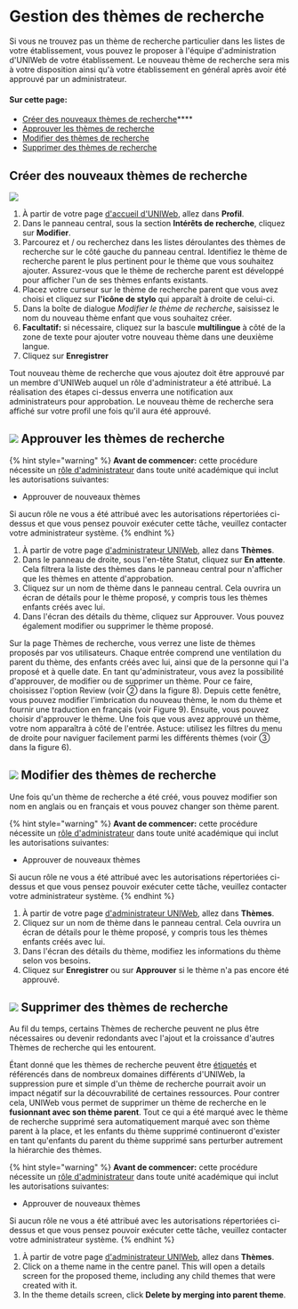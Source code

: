 # Gestion des thèmes de recherche

Si vous ne trouvez pas un thème de recherche particulier dans les listes de votre établissement, vous pouvez le proposer à l'équipe d'administration d'UNIWeb de votre établissement. Le nouveau thème de recherche sera mis à votre disposition ainsi qu'à votre établissement en général après avoir été approuvé par un administrateur.

#### **Sur cette page**:

* [Créer des nouveaux thèmes de recherche](managing-research-themes.md#creating-new-research-themes)\*\*\*\*
* [Approuver les thèmes de recherche](managing-research-themes.md#approving-research-themes)
* [Modifier des thèmes de recherche](managing-research-themes.md#editing-research-themes)
* [Supprimer des thèmes de recherche](managing-research-themes.md#deleting-research-themes)

## **Créer des nouveaux thèmes de recherche**

![](../../.gitbook/assets/creating-a-research-interest.gif)

1. À partir de votre page [d'accueil d'UNIWeb](../../navigating-uniweb/the-home-page.md), allez dans **Profil**. 
2. Dans le panneau central, sous la section **Intérêts de recherche**, cliquez sur **Modifier**.
3. Parcourez et / ou recherchez dans les listes déroulantes des thèmes de recherche sur le côté gauche du panneau central. Identifiez le thème de recherche parent le plus pertinent pour le thème que vous souhaitez ajouter. Assurez-vous que le thème de recherche parent est développé pour afficher l'un de ses thèmes enfants existants.
4. Placez votre curseur sur le thème de recherche parent que vous avez choisi et cliquez sur **l'icône de stylo** qui apparaît à droite de celui-ci.
5. Dans la boîte de dialogue _Modifier le thème de recherche_, saisissez le nom du nouveau thème enfant que vous souhaitez créer.
6. **Facultatif:** si nécessaire, cliquez sur la bascule **multilingue** à côté de la zone de texte pour ajouter votre nouveau thème dans une deuxième langue.
7. Cliquez sur **Enregistrer** 

Tout nouveau thème de recherche que vous ajoutez doit être approuvé par un membre d'UNIWeb auquel un rôle d'administrateur a été attribué. La réalisation des étapes ci-dessus enverra une notification aux administrateurs pour approbation. Le nouveau thème de recherche sera affiché sur votre profil une fois qu'il aura été approuvé.

## ![](../../.gitbook/assets/key.svg) **Approuver les thèmes de recherche**

{% hint style="warning" %}
**Avant de commencer:** cette procédure nécessite un [rôle d'administrateur](../../uniweb-accounts/access-control/managing-administrator-roles-and-permissions.md) dans toute unité académique qui inclut les autorisations suivantes:

* Approuver de nouveaux thèmes

Si aucun rôle ne vous a été attribué avec les autorisations répertoriées ci-dessus et que vous pensez pouvoir exécuter cette tâche, veuillez contacter votre administrateur système.
{% endhint %}

1. À partir de votre page [d'administrateur UNIWeb](../../navigating-uniweb/the-administration-page.md), allez dans **Thèmes**. 
2. Dans le panneau de droite, sous l'en-tête Statut, cliquez sur **En attente**. Cela filtrera la liste des thèmes dans le panneau central pour n'afficher que les thèmes en attente d'approbation.
3. Cliquez sur un nom de thème dans le panneau central. Cela ouvrira un écran de détails pour le thème proposé, y compris tous les thèmes enfants créés avec lui.
4. Dans l'écran des détails du thème, cliquez sur Approuver. Vous pouvez également modifier ou supprimer le thème proposé.

Sur la page Thèmes de recherche, vous verrez une liste de thèmes proposés par vos utilisateurs. Chaque entrée comprend une ventilation du parent du thème, des enfants créés avec lui, ainsi que de la personne qui l'a proposé et à quelle date. En tant qu'administrateur, vous avez la possibilité d'approuver, de modifier ou de supprimer un thème. Pour ce faire, choisissez l'option Review \(voir ➁ dans la figure 8\). Depuis cette fenêtre, vous pouvez modifier l'imbrication du nouveau thème, le nom du thème et fournir une traduction en français \(voir Figure 9\). Ensuite, vous pouvez choisir d'approuver le thème. Une fois que vous avez approuvé un thème, votre nom apparaîtra à côté de l'entrée. Astuce: utilisez les filtres du menu de droite pour naviguer facilement parmi les différents thèmes \(voir ➂ dans la figure 6\).

## ![](../../.gitbook/assets/key.svg) **Modifier des thèmes de recherche**

Une fois qu'un thème de recherche a été créé, vous pouvez modifier son nom en anglais ou en français et vous pouvez changer son thème parent.

{% hint style="warning" %}
**Avant de commencer:** cette procédure nécessite un [rôle d'administrateur](../../uniweb-accounts/access-control/managing-administrator-roles-and-permissions.md) dans toute unité académique qui inclut les autorisations suivantes:

* Approuver de nouveaux thèmes

Si aucun rôle ne vous a été attribué avec les autorisations répertoriées ci-dessus et que vous pensez pouvoir exécuter cette tâche, veuillez contacter votre administrateur système.
{% endhint %}

1. À partir de votre page [d'administrateur UNIWeb](../../navigating-uniweb/the-administration-page.md), allez dans **Thèmes**. 
2. Cliquez sur un nom de thème dans le panneau central. Cela ouvrira un écran de détails pour le thème proposé, y compris tous les thèmes enfants créés avec lui.
3. Dans l'écran des détails du thème, modifiez les informations du thème selon vos besoins.
4. Cliquez sur **Enregistrer** ou sur **Approuver** si le thème n'a pas encore été approuvé.

## ![](../../.gitbook/assets/key.svg) **Supprimer des thèmes de recherche**

Au fil du temps, certains Thèmes de recherche peuvent ne plus être nécessaires ou devenir redondants avec l'ajout et la croissance d'autres Thèmes de recherche qui les entourent.

Étant donné que les thèmes de recherche peuvent être [étiquetés](increasing-discoverability-with-research-themes.md) et référencés dans de nombreux domaines différents d'UNIWeb, la suppression pure et simple d'un thème de recherche pourrait avoir un impact négatif sur la découvrabilité de certaines ressources. Pour contrer cela, UNIWeb vous permet de supprimer un thème de recherche en le **fusionnant avec son thème parent**. Tout ce qui a été marqué avec le thème de recherche supprimé sera automatiquement marqué avec son thème parent à la place, et les enfants du thème supprimé continueront d'exister en tant qu'enfants du parent du thème supprimé sans perturber autrement la hiérarchie des thèmes.

{% hint style="warning" %}
**Avant de commencer:** cette procédure nécessite un [rôle d'administrateur](../../uniweb-accounts/access-control/managing-administrator-roles-and-permissions.md) dans toute unité académique qui inclut les autorisations suivantes:

* Approuver de nouveaux thèmes

Si aucun rôle ne vous a été attribué avec les autorisations répertoriées ci-dessus et que vous pensez pouvoir exécuter cette tâche, veuillez contacter votre administrateur système.
{% endhint %}

1. À partir de votre page [d'administrateur UNIWeb](../../navigating-uniweb/the-administration-page.md), allez dans **Thèmes**. 
2. Click on a theme name in the centre panel. This will open a details screen for the proposed theme, including any child themes that were created with it.
3. In the theme details screen, click **Delete by merging into parent theme**.

